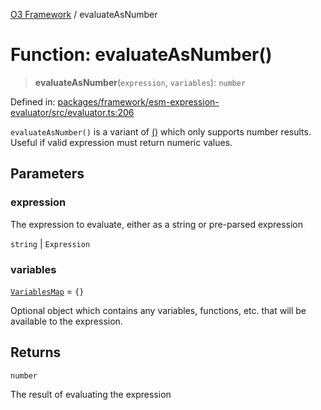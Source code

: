 [O3 Framework](../API.md) / evaluateAsNumber

# Function: evaluateAsNumber()

> **evaluateAsNumber**(`expression`, `variables`): `number`

Defined in: [packages/framework/esm-expression-evaluator/src/evaluator.ts:206](https://github.com/its-kios09/openmrs-esm-core/blob/main/packages/framework/esm-expression-evaluator/src/evaluator.ts#L206)

`evaluateAsNumber()` is a variant of [()](evaluate.md) which only supports number results. Useful
if valid expression must return numeric values.

## Parameters

### expression

The expression to evaluate, either as a string or pre-parsed expression

`string` | `Expression`

### variables

[`VariablesMap`](../type-aliases/VariablesMap.md) = `{}`

Optional object which contains any variables, functions, etc. that will be available to
 the expression.

## Returns

`number`

The result of evaluating the expression
